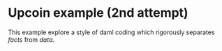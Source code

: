 
# Upcoin example (2nd attempt)

This example explore a style of daml coding which rigorously separates _facts_ from _data_.
